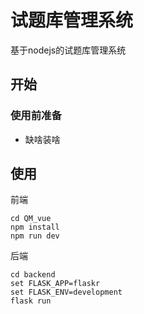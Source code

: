 
# 试题库管理系统
基于nodejs的试题库管理系统

## 开始

### 使用前准备

- 缺啥装啥

## 使用


前端
```shell
cd QM_vue
npm install
npm run dev
```
后端
```shell
cd backend
set FLASK_APP=flaskr
set FLASK_ENV=development
flask run
```
